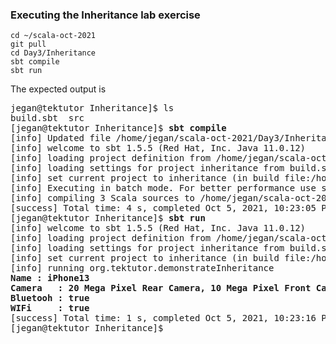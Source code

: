 ### Executing the Inheritance lab exercise
```
cd ~/scala-oct-2021
git pull
cd Day3/Inheritance
sbt compile
sbt run
```

The expected output is
<pre>
jegan@tektutor Inheritance]$ ls
build.sbt  src
[jegan@tektutor Inheritance]$ <b>sbt compile</b>
[info] Updated file /home/jegan/scala-oct-2021/Day3/Inheritance/project/build.properties: set sbt.version to 1.5.5
[info] welcome to sbt 1.5.5 (Red Hat, Inc. Java 11.0.12)
[info] loading project definition from /home/jegan/scala-oct-2021/Day3/Inheritance/project
[info] loading settings for project inheritance from build.sbt ...
[info] set current project to inheritance (in build file:/home/jegan/scala-oct-2021/Day3/Inheritance/)
[info] Executing in batch mode. For better performance use sbt's shell
[info] compiling 3 Scala sources to /home/jegan/scala-oct-2021/Day3/Inheritance/target/scala-3.1.0-RC2/classes ...
[success] Total time: 4 s, completed Oct 5, 2021, 10:23:05 PM
[jegan@tektutor Inheritance]$ <b>sbt run</b>
[info] welcome to sbt 1.5.5 (Red Hat, Inc. Java 11.0.12)
[info] loading project definition from /home/jegan/scala-oct-2021/Day3/Inheritance/project
[info] loading settings for project inheritance from build.sbt ...
[info] set current project to inheritance (in build file:/home/jegan/scala-oct-2021/Day3/Inheritance/)
[info] running org.tektutor.demonstrateInheritance 
<b>Name : iPhone13
Camera   : 20 Mega Pixel Rear Camera, 10 Mega Pixel Front Camera
Bluetooh : true
WIFi     : true</b>
[success] Total time: 1 s, completed Oct 5, 2021, 10:23:16 PM
[jegan@tektutor Inheritance]$ 
</pre>
